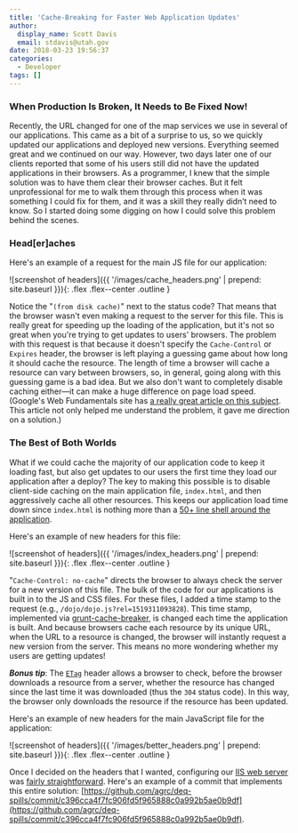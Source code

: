 ```yaml
---
title: 'Cache-Breaking for Faster Web Application Updates'
author:
  display_name: Scott Davis
  email: stdavis@utah.gov
date: 2018-03-23 19:56:37
categories:
  - Developer
tags: []
---
```


### When Production Is Broken, It Needs to Be Fixed Now!
Recently, the URL changed for one of the map services we use in several of our applications. This came as a bit of a surprise to us, so we quickly updated our applications and deployed new versions. Everything seemed great and we continued on our way. However, two days later one of our clients reported that some of his users still did not have the updated applications in their browsers. As a programmer, I knew that the simple solution was to have them clear their browser caches. But it felt unprofessional for me to walk them through this process when it was something I could fix for them, and it was a skill they really didn’t need to know. So I started doing some digging on how I could solve this problem behind the scenes.  

### Head[er]aches
Here's an example of a request for the main JS file for our application:

![screenshot of headers]({{ '/images/cache_headers.png' | prepend: site.baseurl }}){: .flex .flex--center .outline }

Notice the "`(from disk cache)`" next to the status code? That means that the browser wasn't even making a request to the server for this file. This is really great for speeding up the loading of the application, but it's not so great when you're trying to get updates to users' browsers. The problem with this request is that because it doesn't specify the `Cache-Control` or `Expires` header, the browser is left playing a guessing game about how long it should cache the resource. The length of time a browser will cache a resource can vary between browsers, so, in general, going along with this guessing game is a bad idea. But we also don't want to completely disable caching either&mdash;it can make a huge difference on page load speed. (Google's Web Fundamentals site has [a really great article on this subject](https://developers.google.com/web/fundamentals/performance/optimizing-content-efficiency/http-caching). This article not only helped me understand the problem, it gave me direction on a solution.)

### The Best of Both Worlds
What if we could cache the majority of our application code to keep it loading fast, but also get updates to our users the first time they load our application after a deploy? The key to making this possible is to disable client-side caching on the main application file, `index.html`, and then aggressively cache all other resources. This keeps our application load time down since `index.html` is nothing more than a [50+ line shell around the application](https://github.com/agrc/deq-enviro/blob/c11865a477be1d5970c457636d9c738df58483e0/_src/index.html). 

Here's an example of new headers for this file:

![screenshot of headers]({{ '/images/index_headers.png' | prepend: site.baseurl }}){: .flex .flex--center .outline }

"`Cache-Control: no-cache`" directs the browser to always check the server for a new version of this file. The bulk of the code for our applications is built in to the JS and CSS files. For these files, I added a time stamp to the request (e.g., `/dojo/dojo.js?rel=1519311093828`). This time stamp, implemented via [grunt-cache-breaker](https://github.com/shakyShane/grunt-cache-breaker), is changed each time the application is built. And because browsers cache each resource by its unique URL, when the URL to a resource is changed, the browser will instantly request a new version from the server. This means no more wondering whether my users are getting updates!

_**Bonus tip**_: The [`ETag`](https://developer.mozilla.org/en-US/docs/Web/HTTP/Headers/ETag) header allows a browser to check, before the browser downloads a resource from a server, whether the resource has changed since the last time it was downloaded (thus the `304` status code). In this way, the browser only downloads the resource if the resource has been updated.

Here's an example of new headers for the main JavaScript file for the application:

![screenshot of headers]({{ '/images/better_headers.png' | prepend: site.baseurl }}){: .flex .flex--center .outline }

Once I decided on the headers that I wanted, configuring our [IIS web server](https://docs.microsoft.com/en-us/iis/configuration/system.webserver/staticcontent/clientcache) was [fairly straightforward](https://github.com/agrc/deq-enviro/blob/c11865a477be1d5970c457636d9c738df58483e0/_src/web.config). Here's an example of a commit that implements this entire solution: [https://github.com/agrc/deq-spills/commit/c396cca4f7fc906fd5f965888c0a992b5ae0b9df](https://github.com/agrc/deq-spills/commit/c396cca4f7fc906fd5f965888c0a992b5ae0b9df).
